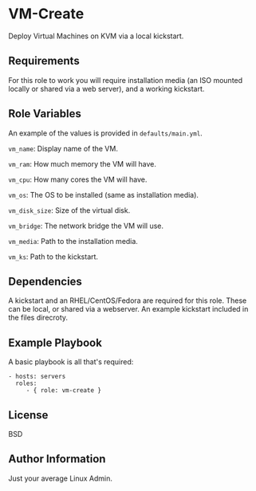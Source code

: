 VM-Create
=========

Deploy Virtual Machines on KVM via a local kickstart.

Requirements
------------

For this role to work you will require installation media (an ISO mounted locally or shared via a web server), and a working kickstart.

Role Variables
--------------

An example of the values is provided in `defaults/main.yml`.

`vm_name`: Display name of the VM.

`vm_ram`: How much memory the VM will have.

`vm_cpu`: How many cores the VM will have.

`vm_os`: The OS to be installed (same as installation media).

`vm_disk_size`: Size of the virtual disk.

`vm_bridge`: The network bridge the VM will use.

`vm_media`: Path to the installation media.

`vm_ks`: Path to the kickstart.


Dependencies
------------

A kickstart and an RHEL/CentOS/Fedora are required for this role. These can be local, or shared via a webserver. An example kickstart included in the files direcroty.

Example Playbook
----------------

A basic playbook is all that's required:

    - hosts: servers
      roles:
         - { role: vm-create }

License
-------

BSD

Author Information
------------------

Just your average Linux Admin.

